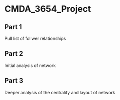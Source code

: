 # CMDA_3654_Project

## Part 1

Pull list of follwer relationships

## Part 2

Initial analysis of network

## Part 3

Deeper analysis of the centrality and layout of network
